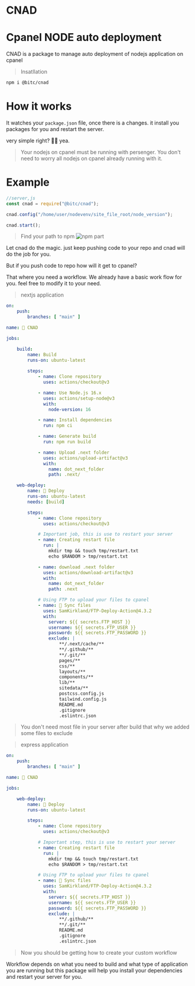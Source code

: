 # CNAD
# Cpanel NODE auto deployment

CNAD is a package to manage auto deployment of nodejs application on cpanel

> Insatllation
```bash
npm i @bitc/cnad
```

# How it works
It watches your `package.json` file, once there is a changes. it install you packages for you and restart the server.

very simple right? 🙂🤩 yea.

> Your nodejs on cpanel must be running with persenger.
> You don't need to worry all nodejs on cpanel already running with it.

# Example
```js
//server,js
const cnad = require("@bitc/cnad");

cnad.config("/home/user/nodevenv/site_file_root/node_version");

cnad.start();
```

> Find your path to npm
![npm part](https://user-images.githubusercontent.com/52476329/189543876-7e0e2358-7004-4af3-b083-ffdc8b4bb6ff.png)


Let cnad do the magic. just keep pushing code to your repo and cnad will do the job for you.

But if you push code to repo how will it get to cpanel?

That where you need a workflow. We already have a basic work flow for you. feel free to modify it to your need.

> nextjs application
```yml
on:
    push:
        branches: [ "main" ]

name: 🚀 CNAD

jobs:

    build:
        name: Build
        runs-on: ubuntu-latest
        
        steps:
            - name: Clone repository
              uses: actions/checkout@v3

            - name: Use Node.js 16.x
              uses: actions/setup-node@v3
              with:
                node-version: 16

            - name: Install dependencies
              run: npm ci

            - name: Generate build
              run: npm run build

            - name: Upload .next folder
              uses: actions/upload-artifact@v3
              with:
                name: dot_next_folder
                path: .next/

    web-deploy:
        name: 🎉 Deploy
        runs-on: ubuntu-latest
        needs: [build]

        steps:
            - name: Clone repository
              uses: actions/checkout@v3

			# Important job, this is use to restart your server
            - name: Creating restart file
              run: |
                mkdir tmp && touch tmp/restart.txt 
                echo $RANDOM > tmp/restart.txt

            - name: download .next folder
              uses: actions/download-artifact@v3
              with:
                name: dot_next_folder
                path: .next

			# Using FTP to upload your files to cpanel
            - name: 📂 Sync files
              uses: SamKirkland/FTP-Deploy-Action@4.3.2
              with:
                server: ${{ secrets.FTP_HOST }}
                username: ${{ secrets.FTP_USER }}
                password: ${{ secrets.FTP_PASSWORD }}
                exclude: |
                    **/.next/cache/**
                    **/.github/**
                    **/.git/**
                    pages/**
                    css/**
                    layouts/**
                    components/**
                    lib/**
                    sitedata/**
                    postcss.config.js
                    tailwind.config.js
                    README.md
                    .gitignore
                    .eslintrc.json
```

> You don't need most file in your server after build that why we added some
files to exclude

> express application
```yml
on:
    push:
        branches: [ "main" ]

name: 🚀 CNAD

jobs:

    web-deploy:
        name: 🎉 Deploy
        runs-on: ubuntu-latest

        steps:
            - name: Clone repository
              uses: actions/checkout@v3

			# Important step, this is use to restart your server
            - name: Creating restart file
              run: |
                mkdir tmp && touch tmp/restart.txt 
                echo $RANDOM > tmp/restart.txt

			# Using FTP to upload your files to cpanel
            - name: 📂 Sync files
              uses: SamKirkland/FTP-Deploy-Action@4.3.2
              with:
                server: ${{ secrets.FTP_HOST }}
                username: ${{ secrets.FTP_USER }}
                password: ${{ secrets.FTP_PASSWORD }}
                exclude: |
                    **/.github/**
                    **/.git/**
                    README.md
                    .gitignore
                    .eslintrc.json
```

> Now you should be getting how to create your custom workflow

Workflow depends on what you need to build and what type of application
you are running but this package will help you install your dependencies and restart your server for you.


